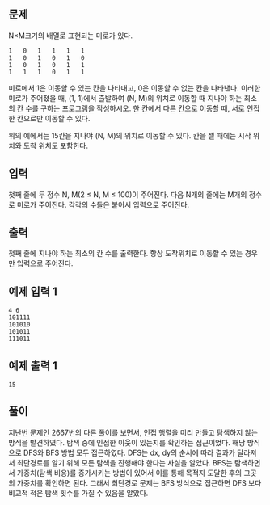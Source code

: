 ## 문제
N×M크기의 배열로 표현되는 미로가 있다.
```
1	0	1	1	1	1
1	0	1	0	1	0
1	0	1	0	1	1
1	1	1	0	1	1
```
미로에서 1은 이동할 수 있는 칸을 나타내고, 0은 이동할 수 없는 칸을 나타낸다. 이러한 미로가 주어졌을 때, (1, 1)에서 출발하여 (N, M)의 위치로 이동할 때 지나야 하는 최소의 칸 수를 구하는 프로그램을 작성하시오. 한 칸에서 다른 칸으로 이동할 때, 서로 인접한 칸으로만 이동할 수 있다.

위의 예에서는 15칸을 지나야 (N, M)의 위치로 이동할 수 있다. 칸을 셀 때에는 시작 위치와 도착 위치도 포함한다.

## 입력
첫째 줄에 두 정수 N, M(2 ≤ N, M ≤ 100)이 주어진다. 다음 N개의 줄에는 M개의 정수로 미로가 주어진다. 각각의 수들은 붙어서 입력으로 주어진다.

## 출력
첫째 줄에 지나야 하는 최소의 칸 수를 출력한다. 항상 도착위치로 이동할 수 있는 경우만 입력으로 주어진다.

## 예제 입력 1
```
4 6
101111
101010
101011
111011
```
## 예제 출력 1
```
15
```

## 풀이
지난번 문제인 2667번의 다른 풀이를 보면서, 인접 행렬을 미리 만들고 탐색하지 않는 방식을 발견하였다.
탐색 중에 인접한 이웃이 있는지를 확인하는 접근이었다. 해당 방식으로 DFS와 BFS 방법 모두 접근하였다.
DFS는 dx, dy의 순서에 따라 결과가 달라져서 최단경로를 알기 위해 모든 탐색을 진행해야 한다는 사실을 알았다.
BFS는 탐색하면서 가중치(탐색 비용)를 증가시키는 방법이 있어서 이를 통해 목적지 도달한 후의 그곳의 가중치를 확인하면 된다.
그래서 최단경로 문제는 BFS 방식으로 접근하면 DFS 보다 비교적 적은 탐색 횟수를 가질 수 있음을 알았다.